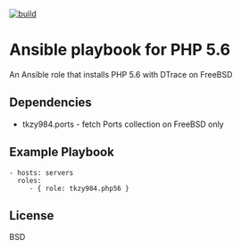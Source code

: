 [![build](https://travis-ci.org/tkzy984/ansible-role-php56.png?branch=master)](https://travis-ci.org/tkzy984/ansible-role-php56) 


Ansible playbook for PHP 5.6
=========

An Ansible role that installs PHP 5.6 with DTrace on FreeBSD

Dependencies
------------

- tkzy984.ports - fetch Ports collection on FreeBSD only

Example Playbook
----------------

    - hosts: servers
      roles:
         - { role: tkzy984.php56 }

License
-------

BSD
